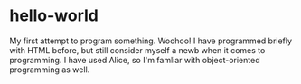 # hello-world
My first attempt to program something. Woohoo!
I have programmed briefly with HTML before, but still consider myself a newb when it comes to programming. I have used Alice, so I'm famliar with object-oriented programming as well.
